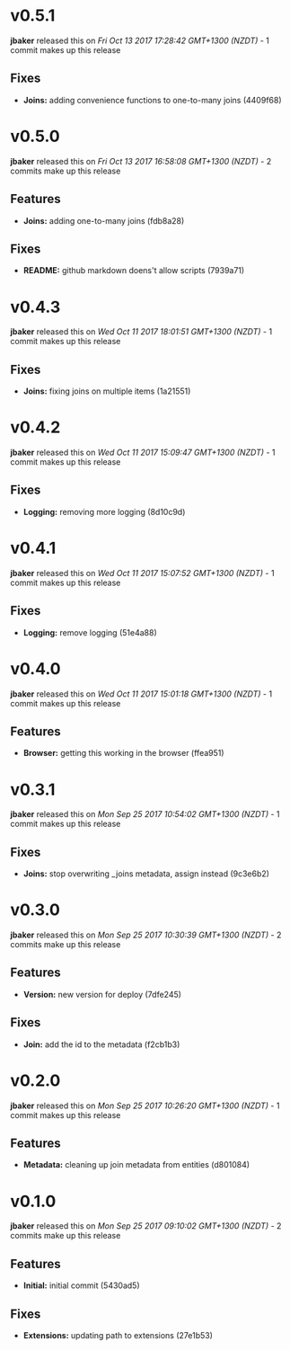 
<!---
<div data-major="0" data-minor="5" data-patch="1" data-commit="4409f68" class="release-body commit">
-->

# v0.5.1
**jbaker** released this on *Fri Oct 13 2017 17:28:42 GMT+1300 (NZDT)* - 1 commit makes up this release

## Fixes
* **Joins:** adding convenience functions to one-to-many joins (4409f68)



<!---
<div data-major="0" data-minor="5" data-patch="0" data-commit="fdb8a28" class="release-body commit">
-->

# v0.5.0
**jbaker** released this on *Fri Oct 13 2017 16:58:08 GMT+1300 (NZDT)* - 2 commits make up this release

## Features
* **Joins:** adding one-to-many joins (fdb8a28)


## Fixes
* **README:** github markdown doens't allow scripts (7939a71)



<!---
<div data-major="0" data-minor="4" data-patch="3" data-commit="1a21551" class="release-body commit">
-->

# v0.4.3
**jbaker** released this on *Wed Oct 11 2017 18:01:51 GMT+1300 (NZDT)* - 1 commit makes up this release

## Fixes
* **Joins:** fixing joins on multiple items (1a21551)



<!---
<div data-major="0" data-minor="4" data-patch="2" data-commit="8d10c9d" class="release-body commit">
-->

# v0.4.2
**jbaker** released this on *Wed Oct 11 2017 15:09:47 GMT+1300 (NZDT)* - 1 commit makes up this release

## Fixes
* **Logging:** removing more logging (8d10c9d)



<!---
<div data-major="0" data-minor="4" data-patch="1" data-commit="51e4a88" class="release-body commit">
-->

# v0.4.1
**jbaker** released this on *Wed Oct 11 2017 15:07:52 GMT+1300 (NZDT)* - 1 commit makes up this release

## Fixes
* **Logging:** remove logging (51e4a88)



<!---
<div data-major="0" data-minor="4" data-patch="0" data-commit="ffea951" class="release-body commit">
-->

# v0.4.0
**jbaker** released this on *Wed Oct 11 2017 15:01:18 GMT+1300 (NZDT)* - 1 commit makes up this release

## Features
* **Browser:** getting this working in the browser (ffea951)



<!---
<div data-major="0" data-minor="3" data-patch="1" data-commit="9c3e6b2" class="release-body commit">
-->

# v0.3.1
**jbaker** released this on *Mon Sep 25 2017 10:54:02 GMT+1300 (NZDT)* - 1 commit makes up this release

## Fixes
* **Joins:** stop overwriting _joins metadata, assign instead (9c3e6b2)



<!---
<div data-major="0" data-minor="3" data-patch="0" data-commit="f2cb1b3" class="release-body commit">
-->

# v0.3.0
**jbaker** released this on *Mon Sep 25 2017 10:30:39 GMT+1300 (NZDT)* - 2 commits make up this release

## Features
* **Version:** new version for deploy (7dfe245)


## Fixes
* **Join:** add the id to the metadata (f2cb1b3)



<!---
<div data-major="0" data-minor="2" data-patch="0" data-commit="d801084" class="release-body commit">
-->

# v0.2.0
**jbaker** released this on *Mon Sep 25 2017 10:26:20 GMT+1300 (NZDT)* - 1 commit makes up this release

## Features
* **Metadata:** cleaning up join metadata from entities (d801084)



<!---
<div data-major="0" data-minor="1" data-patch="0" data-commit="27e1b53" class="release-body commit">
-->

# v0.1.0
**jbaker** released this on *Mon Sep 25 2017 09:10:02 GMT+1300 (NZDT)* - 2 commits make up this release

## Features
* **Initial:** initial commit (5430ad5)


## Fixes
* **Extensions:** updating path to extensions (27e1b53)


